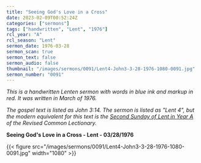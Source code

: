 ```yaml
---
title: "Seeing God's Love in a Cross"
date: 2023-02-09T00:52:24Z
categories: ["sermons"]
tags: ["handwritten", "Lent", "1976"]
rcl_year: "A"
rcl_season: "Lent"
sermon_date: 1976-03-28
sermon_scan: true
sermon_text: false
sermon_audio: false
thumbnail: "/images/sermons/0091/Lent4-John3-3-28-1976-1080-0091.jpg"
sermon_number: "0091"
---
```


_This is a handwritten Lenten sermon with words in blue ink and markup in red. It was written in March of 1976._

<!--more-->

_The gospel text is listed as John 3:14. The sermon is listed as "Lent 4", but the modern equivalent for this text is the [Second Sunday of Lent in Year A](https://lectionary.library.vanderbilt.edu/texts/?y=17134&z=l&d=26) of the Revised Common Lectionary._

**Seeing God's Love in a Cross - Lent - 03/28/1976**

{{< figure src="/images/sermons/0091/Lent4-John3-3-28-1976-1080-0091.jpg" width="1080" >}}

